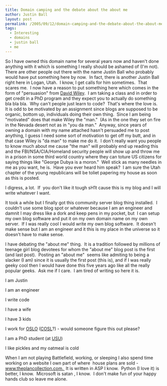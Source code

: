 ```yaml
---
title: Domain camping and the debate about the about me
author: Justin Ball
layout: post
permalink: /2005/09/12/domain-camping-and-the-debate-about-the-about-me/
tags:
  - Interesting
  - domains
  - justin ball
  - me
---
```


So I have owned this domain name for several years now and haven't done
anything with it which is something I really should be ashamed of (I'm
not).  There are other people out there with the name Justin Ball
who probably would have put something here by now.  In fact, there
is another Justin Ball right here in Logan, Utah.  I know, I get
calls for him sometimes.  That scares me.  I now have a
reason to put something here which comes in the form of "persuasion"
from [David Wiley][1].  I am taking a class and in order to get credit
in a PhD program and they expect you to actually do something bla bla
bla.  Why can't people just learn to code?  That's where the
love is.  It is odd to be motivated by an assignment since blogs
are supposed to be organic, bottom up, individuals doing their own
thing.  Since I am being "motivated" does that make Wiley the
"man."  (As in the one they set on fire in the Nevada desert not
as in "you da man."  Anyway, since years of owning a domain with
my name attached hasn't persuaded me to post anything, I guess I need
some sort of motivation to get off my butt, and in that case Wiley is
"da man" to make me do it.  I don't really want you people to know
much about me cause "the man" will probably end up reading this and the
FBI/NSA/CIA/Homeland security people will show up and throw me in a prison in
some third world country where they can toture US citizens for saying
things like "George Dubya is a moron."  Well stick as many needles
in me as you want, he is.  Have you ever heard him speak?  I
am sure the Utah chapter of the young republicans will be toliet
papering my house as soon as this is posted.

I digress, a lot.  If  you don't like it tough sH1t cause this is my blog and I will write whatever I want. 

It took a while but I finally got this community server blog thing
installed.  I couldn't use some blog spot or whatever because I am
an engineer and damnit I may dress like a dork and keep pens in my
pocket, but  I can setup my own blog software and put it on my own
domain name on my own server.  If I was really cool I would write
my own blog software.  It doesn't make sense but I am an engineer
and it this is my place in the universe so it doesn't have to make
sense.

I have debating the "about me" thing.  It is a tradition followed
by millions of teenage girl blog devotees for whom the "about me" blog
post is the first (and last post).  Posting an "about me" 
seems like admiting to being a slacker (I am) since it is usually the
first post (this is), and if I was really geeky cool then I would have
done this five years ago like all the really popular geeks.  Ask
me if I care.  I am tired of writing so here it is.

I am Justin

I am an engineer

I write code

I have a wife

I have 3 kids

I work for [OSLO][2] ([COSL][3]?) - would someone figure this out please?

I am a PhD student (at [USU][4])

I like pickles and my oatmeal is cold



When I am not playing Battlefield, working, or sleeping I also spend
time working on a website I own part of where  house plans are
sold - www.theplancollection.com.  It is written in ASP I
know.  Python (I love it) is better, I know.  Microsoft is
satan , I know.  I don't make fun of your happy hands club so
leave me alone.

 [1]: http://opencontent.org/blog/
 [2]: http://oslo.usu.edu
 [3]: http://cosl.usu.edu
 [4]: http://www.usu.edu
